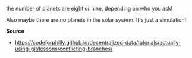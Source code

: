 

the number of planets are eight or nine, depending on who you ask!

Also maybe there are no planets in the solar system.  It's just a simulation!



**Source**
 - https://codeforphilly.github.io/decentralized-data/tutorials/actually-using-git/lessons/conflicting-branches/



